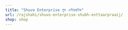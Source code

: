 ```yaml
---
title: "Shuvo Enterprise শুভ এন্টারপ্রাইজ"
url: /rajshahi/shuvo-enterprise-shubh-enttaarpraaij/
shop: shop
---
```


